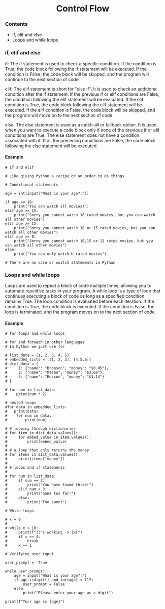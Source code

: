 <h1 style="text-align: center;">Control Flow</h1>

### Contents
* if, elif and else
* Loops and while loops


### if, elif and else

if: The if statement is used to check a specific condition. If the condition is True, the code block following the if statement will be executed. If the condition is False, the code block will be skipped, and the program will continue to the next section of code.

elif: The elif statement is short for "else if". It is used to check an additional condition after the if statement. If the previous if or elif conditions are False, the condition following the elif statement will be evaluated. If the elif condition is True, the code block following the elif statement will be executed. If the elif condition is False, the code block will be skipped, and the program will move on to the next section of code.

else: The else statement is used as a catch-all or fallback option. It is used when you want to execute a code block only if none of the previous if or elif conditions are True. The else statement does not have a condition associated with it. If all the preceding conditions are False, the code block following the else statement will be executed.

#### Example
```
# if and elif

# Like giving Python a recipe or an order to do things

# Conditional statements

age = int(input("What is your age?:"))

if age >= 18:
    print("You can watch all movies!")
elif age >= 15:
    print("Sorry you cannot watch 18 rated movies, but you can watch all other movies")
elif age >= 12:
    print("Sorry you cannot watch 18 or 15 rated movies, but you can watch all other movies")
elif age >= 8:
    print("Sorry you cannot watch 18,15 or 12 rated movies, but you can watch all other movies")
else:
    print("You can only watch U rated movies")

# There are no case or switch statements in Python
```

### Loops and while loops

Loops are used to repeat a block of code multiple times, allowing you to automate repetitive tasks in your program.
A while loop is a type of loop that continues executing a block of code as long as a specified condition remains True.
The loop condition is evaluated before each iteration. If the condition is True, the code block is executed. If the condition is False, the loop is terminated, and the program moves on to the next section of code.

#### Example 
```
# for loops and while loops

# for and foreach in other languages
# In Python we just use for

# list_data = [1, 2, 3, 4, 5]
# embedded_lists = [[1, 2, 3], [4,5,6]]
# dict_data = {
#     1: {"name": "Bronson", "money": "$0.05"},
#     2: {"name": "Masha", "money": "$3.66"},
#     3: {"name": "Roscoe", "money": "$1.14"}
# }

# for num in list_data:
#    print(num * 2)

# nested loops
#for data in embedded_lists:
#   print(data)
#    for num in data:
#        print(num)

# # looping through dictionaries
# for item in dict_data.values():
#     for embed_value in item.values():
#         print(embed_value)
#
# # a loop that only returns the money
# for items in dict_data.values():
#     print(items["money"])
#
# # loops and if statements
#
# for num in list_data:
#     if num == 3:
#         print("You have found three!")
#     elif num > 3:
#         print("Gone too far!")
#     else:
#         print("Too soon!")

# While loops

# x = 0
#
# while x < 10:
#     print(f"It's working -> {x}")
#     if x == 4:
#         break
#     x += 1

# Verifying user input

user_prompt =  True

while user_prompt:
    age = input("What is your age?:")
    if age.isdigit() and int(age) < 117:
        user_prompt = False
    else:
        print("Please enter your age as a digit")

print(f"Your age is {age}")
```